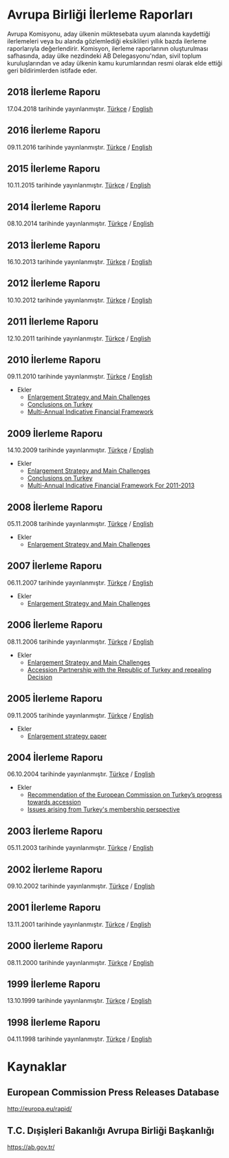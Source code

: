 # Avrupa Birliği İlerleme Raporları
Avrupa Komisyonu, aday ülkenin müktesebata uyum alanında kaydettiği ilerlemeleri veya bu alanda gözlemlediği eksiklileri yıllık bazda ilerleme raporlarıyla değerlendirir. Komisyon, ilerleme raporlarının oluşturulması safhasında, aday ülke nezdindeki AB Delegasyonu'ndan, sivil toplum kuruluşlarından ve aday ülkenin kamu kurumlarından resmi olarak elde ettiği geri bildirimlerden istifade eder.

## 2018 İlerleme Raporu
17.04.2018 tarihinde yayınlanmıştır. [Türkçe](raporlar/2018.tr.pdf) / [English](raporlar/2018.en.pdf)

## 2016 İlerleme Raporu
09.11.2016 tarihinde yayınlanmıştır. [Türkçe](raporlar/2016.tr.pdf) / [English](raporlar/2016.en.pdf)

## 2015 İlerleme Raporu
10.11.2015 tarihinde yayınlanmıştır. [Türkçe](raporlar/2015.tr.pdf) / [English](raporlar/2015.en.pdf)

## 2014 İlerleme Raporu
08.10.2014 tarihinde yayınlanmıştır. [Türkçe](raporlar/2014.tr.pdf) / [English](raporlar/2014.en.pdf)

## 2013 İlerleme Raporu
16.10.2013 tarihinde yayınlanmıştır. [Türkçe](raporlar/2013.tr.pdf) / [English](raporlar/2013.en.pdf)

## 2012 İlerleme Raporu
10.10.2012 tarihinde yayınlanmıştır. [Türkçe](raporlar/2012.tr.pdf) / [English](raporlar/2012.en.pdf)

## 2011 İlerleme Raporu
12.10.2011 tarihinde yayınlanmıştır. [Türkçe](raporlar/2011.tr.pdf) / [English](raporlar/2011.en.pdf)

## 2010 İlerleme Raporu
09.11.2010 tarihinde yayınlanmıştır. [Türkçe](raporlar/2010.tr.pdf) / [English](raporlar/2010.en.pdf)
* Ekler
    * [Enlargement Strategy and Main Challenges](ekler/2010-enlargement-strategy-and-main-challenges.en.pdf)
    * [Conclusions on Turkey](ekler/2010-conclusions-on-turkey.en.pdf)
    * [Multi-Annual Indicative Financial Framework](ekler/2010-multi-annual-indicative-financial-framework.en.pdf)

## 2009 İlerleme Raporu
14.10.2009 tarihinde yayınlanmıştır. [Türkçe](raporlar/2009.tr.pdf) / [English](raporlar/2009.en.pdf)
* Ekler
    * [Enlargement Strategy and Main Challenges](ekler/2009-enlargement-strategy-and-main-challenges.en.pdf)
    * [Conclusions on Turkey](ekler/2009-conclusions-on-turkey.en.pdf)
    * [Multi-Annual Indicative Financial Framework For 2011-2013](ekler/2009-multi-annual-indicative-financial-framework-for-2011-2013.en.pdf)

## 2008 İlerleme Raporu
05.11.2008 tarihinde yayınlanmıştır. [Türkçe](raporlar/2008.tr.pdf) / [English](raporlar/2008.en.pdf)
* Ekler
    * [Enlargement Strategy and Main Challenges](ekler/2008-enlargement-strategy-and-main-challenges.en.pdf)

## 2007 İlerleme Raporu
06.11.2007 tarihinde yayınlanmıştır. [Türkçe](raporlar/2007.tr.pdf) / [English](raporlar/2007.en.pdf)
* Ekler
    * [Enlargement Strategy and Main Challenges](ekler/2007-enlargement-strategy-and-main-challenges.en.pdf)

## 2006 İlerleme Raporu
08.11.2006 tarihinde yayınlanmıştır. [Türkçe](raporlar/2006.tr.pdf) / [English](raporlar/2006.en.pdf)
* Ekler
    * [Enlargement Strategy and Main Challenges](ekler/2006-enlargement-strategy-and-main-challenges.en.pdf)
    * [Accession Partnership with the Republic of Turkey and repealing Decision](ekler/2006-accession-partnership-with-the-republic-of-turkey-and-repealing-decision.en.pdf)

## 2005 İlerleme Raporu
09.11.2005 tarihinde yayınlanmıştır. [Türkçe](raporlar/2005.tr.pdf) / [English](raporlar/2005.en.pdf)
* Ekler
    * [Enlargement strategy paper](ekler/2005-enlargement-strategy-paper.en.pdf)

## 2004 İlerleme Raporu
06.10.2004 tarihinde yayınlanmıştır. [Türkçe](raporlar/2004.tr.pdf) / [English](raporlar/2004.en.pdf)
* Ekler
    * [Recommendation of the European Commission on Turkey’s progress towards accession](ekler/2004-recommendation-of-the-european-commission-on-turkeys-progress-towards-accession.en.pdf)
    * [Issues arising from Turkey's membership perspective](ekler/2004-issues-arising-from-turkey-s-membership-perspective.en.pdf)

## 2003 İlerleme Raporu
05.11.2003 tarihinde yayınlanmıştır. [Türkçe](raporlar/2003.tr.pdf) / [English](raporlar/2003.en.pdf)

## 2002 İlerleme Raporu
09.10.2002 tarihinde yayınlanmıştır. [Türkçe](raporlar/2002.tr.pdf) / [English](raporlar/2002.en.pdf)

## 2001 İlerleme Raporu
13.11.2001 tarihinde yayınlanmıştır. [Türkçe](raporlar/2001.tr.pdf) / [English](raporlar/2001.en.pdf)

## 2000 İlerleme Raporu
08.11.2000 tarihinde yayınlanmıştır. [Türkçe](raporlar/2000.tr.pdf) / [English](raporlar/2000.en.pdf)

## 1999 İlerleme Raporu
13.10.1999 tarihinde yayınlanmıştır. [Türkçe](raporlar/1999.tr.pdf) / [English](raporlar/1999.en.pdf)

## 1998 İlerleme Raporu
04.11.1998 tarihinde yayınlanmıştır. [Türkçe](raporlar/1998.tr.pdf) / [English](raporlar/1998.en.pdf)

# Kaynaklar

## European Commission Press Releases Database
http://europa.eu/rapid/

## T.C. Dışişleri Bakanlığı Avrupa Birliği Başkanlığı
https://ab.gov.tr/